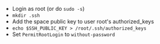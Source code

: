 - Login as root (or do `sudo -s`)
- `mkdir .ssh`
- Add the space public key to user root's authorized_keys
- `echo $SSH_PUBLIC_KEY > /root/.ssh/authorized_keys`
- Set `PermitRootLogin` to `without-password`